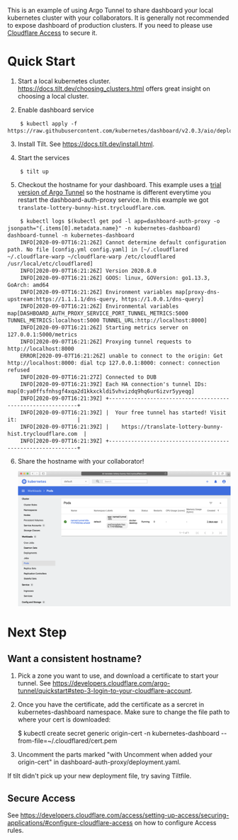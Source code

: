 This is an example of using Argo Tunnel to share dashboard your local kubernetes cluster with your collaborators.
It is generally not recommended to expose dashboard of production clusters. If you need to please use [Cloudflare Access](https://teams.cloudflare.com/access/) to secure it.

# Quick Start
1. Start a local kubernetes cluster. https://docs.tilt.dev/choosing_clusters.html offers great insight on choosing a local cluster. 

2. Enable dashboard service

```
    $ kubectl apply -f https://raw.githubusercontent.com/kubernetes/dashboard/v2.0.3/aio/deploy/recommended.yaml
```

3. Install Tilt. See https://docs.tilt.dev/install.html. 

4. Start the services

```
    $ tilt up
```

5. Checkout the hostname for your dashboard. This example uses a [trial version of Argo Tunnel](https://developers.cloudflare.com/argo-tunnel/trycloudflare)
so the hostname is different everytime you restart the dashboard-auth-proxy service. In this example we got `translate-lottery-bunny-hist.trycloudflare.com`.

```
    $ kubectl logs $(kubectl get pod -l app=dashboard-auth-proxy -o jsonpath="{.items[0].metadata.name}" -n kubernetes-dashboard) dashboard-tunnel -n kubernetes-dashboard
    INFO[2020-09-07T16:21:26Z] Cannot determine default configuration path. No file [config.yml config.yaml] in [~/.cloudflared ~/.cloudflare-warp ~/cloudflare-warp /etc/cloudflared /usr/local/etc/cloudflared]
    INFO[2020-09-07T16:21:26Z] Version 2020.8.0
    INFO[2020-09-07T16:21:26Z] GOOS: linux, GOVersion: go1.13.3, GoArch: amd64
    INFO[2020-09-07T16:21:26Z] Environment variables map[proxy-dns-upstream:https://1.1.1.1/dns-query, https://1.0.0.1/dns-query]
    INFO[2020-09-07T16:21:26Z] Environmental variables map[DASHBOARD_AUTH_PROXY_SERVICE_PORT_TUNNEL_METRICS:5000 TUNNEL_METRICS:localhost:5000 TUNNEL_URL:http://localhost:8000]
    INFO[2020-09-07T16:21:26Z] Starting metrics server on 127.0.0.1:5000/metrics
    INFO[2020-09-07T16:21:26Z] Proxying tunnel requests to http://localhost:8000
    ERROR[2020-09-07T16:21:26Z] unable to connect to the origin: Get http://localhost:8000: dial tcp 127.0.0.1:8000: connect: connection refused
    INFO[2020-09-07T16:21:27Z] Connected to DUB
    INFO[2020-09-07T16:21:39Z] Each HA connection's tunnel IDs: map[0:ya0ffsfnhsgf4xqa2d1kkxckldi5vhvizdq9hq6ur6izvr5yyeqg]
    INFO[2020-09-07T16:21:39Z] +------------------------------------------------------------+
    INFO[2020-09-07T16:21:39Z] |  Your free tunnel has started! Visit it:                   |
    INFO[2020-09-07T16:21:39Z] |    https://translate-lottery-bunny-hist.trycloudflare.com  |
    INFO[2020-09-07T16:21:39Z] +------------------------------------------------------------+
```

6. Share the hostname with your collaborator!

    ![k8s dashboard](k8s-dashboard.png)

# Next Step

## Want a consistent hostname?

1. Pick a zone you want to use, and download a certificate to start your tunnel. See https://developers.cloudflare.com/argo-tunnel/quickstart#step-3-login-to-your-cloudflare-account. 

2. Once you have the certificate, add the certificate as a sercret in kubernetes-dashboard namespace. Make sure to change the file path to where your cert is downloaded:

    $ kubectl create secret generic origin-cert -n kubernetes-dashboard --from-file=~/.cloudflared/cert.pem

3. Uncomment the parts marked "with Uncomment when added your origin-cert" in dashboard-auth-proxy/deployment.yaml. 

If tilt didn't pick up your new deployment file, try saving Tiltfile. 

## Secure Access

See https://developers.cloudflare.com/access/setting-up-access/securing-applications/#configure-cloudflare-access on how to configure Access rules.